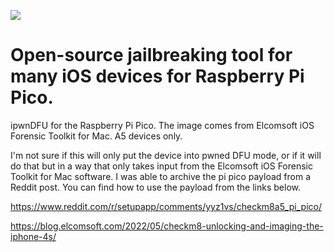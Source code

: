 ![](repo/ipwndfu.png)
# Open-source jailbreaking tool for many iOS devices for Raspberry Pi Pico.

ipwnDFU for the Raspberry Pi Pico. The image comes from Elcomsoft iOS Forensic Toolkit for Mac. A5 devices only.

I'm not sure if this will only put the device into pwned DFU mode, or if it will do that but in a way that only takes input from the Elcomsoft iOS Forensic Toolkit for Mac software. I was able to archive the pi pico payload from a Reddit post. You can find how to use the payload from the links below.

https://www.reddit.com/r/setupapp/comments/yyz1vs/checkm8a5_pi_pico/

https://blog.elcomsoft.com/2022/05/checkm8-unlocking-and-imaging-the-iphone-4s/
